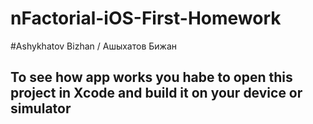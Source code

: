 # nFactorial-iOS-First-Homework
#Ashykhatov Bizhan / Ашыхатов Бижан


## To see how app works you habe to open this project in Xcode and build it on your device or simulator

